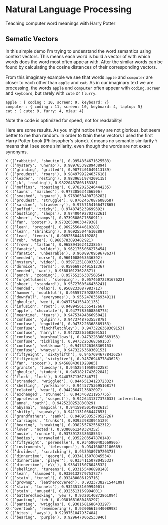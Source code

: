 # Natural Language Processing
Teaching computer word meanings with Harry Potter

## Sematic Vectors 

In this simple demo I'm trying to understand the word semantics using context vectors.
This means each word is build a vector of with which words does the word most often appear with.
After the similar words can be found by calculating the cosine distances of their corresponding vectors.

From this imaginary example we see that words `apple` and `computer` are closer to each other than `apple` and `cat`.
As in our imaginary text we are processing, the words `apple` and `computer` often appear with `coding`, `screen` and `keyboard`,
but rarely with `cute` or `flurry`. 

```
apple : { coding : 10, screen: 9, keyboard: 7}
computer : { coding : 11, screen: 10, keyboard: 4, laptop: 5}
cat : { cute: 9, furry: 4, miau: 4}
```

Note the code is optimized for speed, not for readability!

Here are some results. As you might notice they are not glorious, but seem better to me than random.
In order to train these vectors I used the first Harry Potter book (Philosopher's stone). `X` means no semantic similarity `Y` means that I see some similarity, even though the words are not exact synonyms.

```
X ((‘rabbitin', 'shoutin'), 0.9954854671625583)
Y ((‘mystery', 'unwrap'), 0.9897653928943894)
Y ((‘grinding', 'gritted'), 0.9877401049113139)
Y ((‘proudest', 'roars'), 0.9849799224637618)
X ((‘leader', 'resting'), 0.9839651974209115)
Y ((‘jk', 'rowling'), 0.9822048780315338)
Y ((‘muffins', 'toasting'), 0.9782025246444235)
X ((‘lawns', 'marched'), 0.977305634366506)
X ((‘smashed', 'square'), 0.9763058400726282)
X ((‘proudest', 'struggle'), 0.9762467087608058)
Y ((‘sardine', 'strawberry'), 0.9757154166477865)
X ((‘puffed', 'tricky'), 0.9748745239699392)
X ((‘bustling', 'shops'), 0.9740049270372261)
X ((‘sheer', 'stamps'), 0.9739588677550911)
Y ((‘fan', 'poster'), 0.9732650003347938)
X ((‘lean', 'propped'), 0.969255044610288)
Y ((‘lean', 'shrinking'), 0.969255044610288)
X ((‘lean', 'tennis'), 0.969255044610288)
Y ((‘rub', 'wipe'), 0.9685783093482921)
X ((‘frown', 'tartan'), 0.9658941624123855)
X ((‘fanatic', 'wilder'), 0.9621755066273454)
Y ((‘fanatic', 'unbearable'), 0.9608970959678637)
Y ((‘mended', 'nurse'), 0.9601008053536392)
X ((‘mystery', 'video'), 0.9597125188033816)
X ((‘dormice', 'terms'), 0.9596687249151236)
Y ((‘mended', 'wax'), 0.958810123628371)
X ((‘punch', 'zooming'), 0.9575525633756854)
X ((‘forgetfulness', 'sleeping'), 0.9574607229167622)
X ((‘sheer', 'standard'), 0.9572760546436241)
X ((‘mended', 'relax'), 0.9568233087983712)
X ((‘hammer', 'mouthful'), 0.9555775928891512)
X ((‘downfall', 'everyones'), 0.9552478356934911)
X ((‘ghoulie', 'wee'), 0.9497754153491135)
X ((‘infusion', 'root'), 0.9489456135541766)
Y ((‘apple', 'chocolate'), 0.9477783608868775)
X ((‘meantime', 'tears'), 0.9475349436695042)
X ((‘confuse', 'gulpin'), 0.9473748763557878)
X ((‘confuse', 'engulfed'), 0.9473226368369153)
X ((‘confuse', 'finchfletchley'), 0.9473226368369153)
X ((‘confuse', 'harryl'), 0.9473226368369153)
X ((‘confuse', 'marshmallows'), 0.9473226368369153)
X ((‘confuse', 'tickling'), 0.9473226368369153)
X ((‘confuse', 'wellknown'), 0.9473226368369153)
X ((‘confuse', 'whatve'), 0.9473226368369153)
Y ((‘fiftyeight', 'sixtyfifth'), 0.9457694677843625)
Y ((‘fiftyeight', 'sixtyfive'), 0.9457694677843625)
Y ((‘fan', 'soccer'), 0.9456884301028985)
X ((‘granite', 'tuesday'), 0.9452541950932258)
X ((‘ghoulie', 'student'), 0.9451821742622841)
X ((‘flock', 'lock'), 0.9448757136734677)
X ((‘stranded', 'wriggled'), 0.9446513412372332)
X ((‘shelling', 'yorkshire'), 0.9445775369516817)
X ((‘related', 'wear'), 0.9442364713682097)
X ((‘exchanged', 'stunned'), 0.943468211957755)
Y ((‘pprofessor', 'suspect'), 0.9426431377373033) interesting
X ((‘anne', 'path'), 0.9425220252830029)
X ((‘abysmal', 'magical'), 0.9415985014982612)
X ((‘shifty', 'squeaky'), 0.9411131036447853)
X ((‘grandfathers', 'sank'), 0.9409583537052726)
Y ((‘carriages', 'trunks'), 0.939339830945129)
Y ((‘hearing', 'sneaking'), 0.9382557625562312)
X ((‘lover', 'noted'), 0.9380061248324352)
X ((‘nosie', 'ronnie'), 0.9373912338638553)
X ((‘bodies', 'unraveled'), 0.9352203547870149)
X ((‘fiftyeight', 'perenelle'), 0.9345800403669805)
Y ((‘instruments', 'telescopes'), 0.934160821186669)
X ((‘druidess', 'scratching'), 0.933938970720373)
X ((‘dinnertime', 'georg'), 0.9334115078045534)
X ((‘dinnertime', 'player'), 0.9334115078045533)
X ((‘dinnertime', 'e\\'), 0.9334115078045532)
X ((‘shelling', 'tureens'), 0.933155406898148)
Y ((‘lean', 'slumped'), 0.9330132779753737)
Y ((‘stain', 'tunnel'), 0.932430086123716)
X ((‘grownup', 'leathercovered'), 0.9323738271544109)
X ((‘stain', 'tunnels'), 0.9323513169994001)
X ((‘stain', 'unused'), 0.9323513169994001)
X ((‘batteredlooking', 'yew'), 0.9320146872861094)
X ((‘panting', 'teh'), 0.9301681680433297)
X ((‘panting', 'wriggles'), 0.9301681680433297)
X((‘overtook', 'remembering'), 0.9300661544008998)
X ((‘bites', 'ways'), 0.9299751847937484)
X ((‘bearing', 'purple'), 0.9296470062533946)


```

